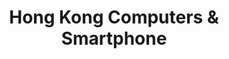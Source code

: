---
title: "Hong Kong Computers & Smartphone"
url: /david/hong-kong-computers-y-smartphone/
shop: teléfono móvil
---